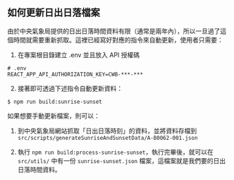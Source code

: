## 如何更新日出日落檔案

由於中央氣象局提供的日出日落時間資料有限（通常是兩年內），所以一旦過了這個時間就需要重新抓取。這裡已經寫好對應的指令來自動更新，使用者只需要：

1. 在專案根目錄建立 .env 並且放入 API 授權碼

```
# .env
REACT_APP_API_AUTHORIZATION_KEY=CWB-***-***
```

2. 接著即可透過下述指令自動更新資料：
```
$ npm run build:sunrise-sunset
```

如果想要手動更新檔案，則可以：

1. 到中央氣象局網站抓取「日出日落時刻」的資料，並將資料存檔到
   ```src/scripts/generateSunriseAndSunsetData/A-B0062-001.json```

3. 執行 ```npm run build:process-sunrise-sunset```，執行完畢後，就可以在 ```src/utils/``` 中有一份 ```sunrise-sunset.json``` 檔案，這檔案就是我們要的日出日落時間資料。
